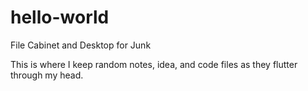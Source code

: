 # hello-world
File Cabinet and Desktop for Junk

This is where I keep random notes, idea, and code files as they flutter through my head.
